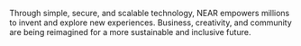 Through simple, secure, and scalable technology, NEAR empowers millions to invent and explore new experiences. Business, creativity, and community are being reimagined for a more sustainable and inclusive future.